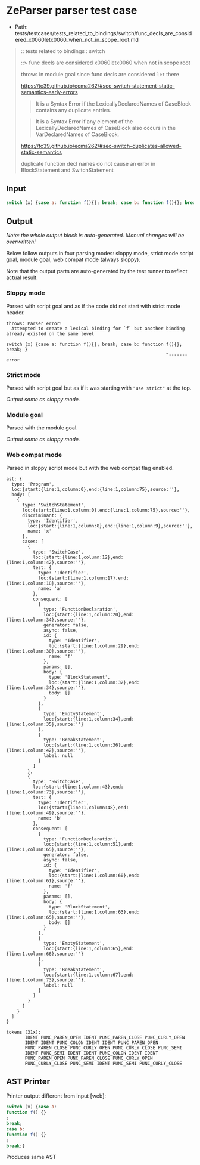 # ZeParser parser test case

- Path: tests/testcases/tests_related_to_bindings/switch/func_decls_are_considered_x0060letx0060_when_not_in_scope_root.md

> :: tests related to bindings : switch
>
> ::> func decls are considered x0060letx0060 when not in scope root
>
> throws in module goal since func decls are considered `let` there
> 
> https://tc39.github.io/ecma262/#sec-switch-statement-static-semantics-early-errors
> 
> > It is a Syntax Error if the LexicallyDeclaredNames of CaseBlock contains any duplicate entries.
> 
> > It is a Syntax Error if any element of the LexicallyDeclaredNames of CaseBlock also occurs in the VarDeclaredNames of CaseBlock.
> 
> https://tc39.github.io/ecma262/#sec-switch-duplicates-allowed-static-semantics
> 
> duplicate function decl names do not cause an error in BlockStatement and SwitchStatement

## Input

`````js
switch (x) {case a: function f(){}; break; case b: function f(){}; break; }
`````

## Output

_Note: the whole output block is auto-generated. Manual changes will be overwritten!_

Below follow outputs in four parsing modes: sloppy mode, strict mode script goal, module goal, web compat mode (always sloppy).

Note that the output parts are auto-generated by the test runner to reflect actual result.

### Sloppy mode

Parsed with script goal and as if the code did not start with strict mode header.

`````
throws: Parser error!
  Attempted to create a lexical binding for `f` but another binding already existed on the same level

switch (x) {case a: function f(){}; break; case b: function f(){}; break; }
                                                            ^------- error
`````

### Strict mode

Parsed with script goal but as if it was starting with `"use strict"` at the top.

_Output same as sloppy mode._

### Module goal

Parsed with the module goal.

_Output same as sloppy mode._

### Web compat mode

Parsed in sloppy script mode but with the web compat flag enabled.

`````
ast: {
  type: 'Program',
  loc:{start:{line:1,column:0},end:{line:1,column:75},source:''},
  body: [
    {
      type: 'SwitchStatement',
      loc:{start:{line:1,column:0},end:{line:1,column:75},source:''},
      discriminant: {
        type: 'Identifier',
        loc:{start:{line:1,column:8},end:{line:1,column:9},source:''},
        name: 'x'
      },
      cases: [
        {
          type: 'SwitchCase',
          loc:{start:{line:1,column:12},end:{line:1,column:42},source:''},
          test: {
            type: 'Identifier',
            loc:{start:{line:1,column:17},end:{line:1,column:18},source:''},
            name: 'a'
          },
          consequent: [
            {
              type: 'FunctionDeclaration',
              loc:{start:{line:1,column:20},end:{line:1,column:34},source:''},
              generator: false,
              async: false,
              id: {
                type: 'Identifier',
                loc:{start:{line:1,column:29},end:{line:1,column:30},source:''},
                name: 'f'
              },
              params: [],
              body: {
                type: 'BlockStatement',
                loc:{start:{line:1,column:32},end:{line:1,column:34},source:''},
                body: []
              }
            },
            {
              type: 'EmptyStatement',
              loc:{start:{line:1,column:34},end:{line:1,column:35},source:''}
            },
            {
              type: 'BreakStatement',
              loc:{start:{line:1,column:36},end:{line:1,column:42},source:''},
              label: null
            }
          ]
        },
        {
          type: 'SwitchCase',
          loc:{start:{line:1,column:43},end:{line:1,column:73},source:''},
          test: {
            type: 'Identifier',
            loc:{start:{line:1,column:48},end:{line:1,column:49},source:''},
            name: 'b'
          },
          consequent: [
            {
              type: 'FunctionDeclaration',
              loc:{start:{line:1,column:51},end:{line:1,column:65},source:''},
              generator: false,
              async: false,
              id: {
                type: 'Identifier',
                loc:{start:{line:1,column:60},end:{line:1,column:61},source:''},
                name: 'f'
              },
              params: [],
              body: {
                type: 'BlockStatement',
                loc:{start:{line:1,column:63},end:{line:1,column:65},source:''},
                body: []
              }
            },
            {
              type: 'EmptyStatement',
              loc:{start:{line:1,column:65},end:{line:1,column:66},source:''}
            },
            {
              type: 'BreakStatement',
              loc:{start:{line:1,column:67},end:{line:1,column:73},source:''},
              label: null
            }
          ]
        }
      ]
    }
  ]
}

tokens (31x):
       IDENT PUNC_PAREN_OPEN IDENT PUNC_PAREN_CLOSE PUNC_CURLY_OPEN
       IDENT IDENT PUNC_COLON IDENT IDENT PUNC_PAREN_OPEN
       PUNC_PAREN_CLOSE PUNC_CURLY_OPEN PUNC_CURLY_CLOSE PUNC_SEMI
       IDENT PUNC_SEMI IDENT IDENT PUNC_COLON IDENT IDENT
       PUNC_PAREN_OPEN PUNC_PAREN_CLOSE PUNC_CURLY_OPEN
       PUNC_CURLY_CLOSE PUNC_SEMI IDENT PUNC_SEMI PUNC_CURLY_CLOSE
`````


## AST Printer

Printer output different from input [web]:

````js
switch (x) {case a:
function f() {}
;
break;
case b:
function f() {}
;
break;}
````

Produces same AST
